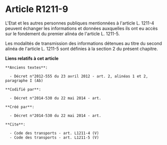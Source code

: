 # Article R1211-9

L'Etat et les autres personnes publiques mentionnées à l'article L. 1211-4 peuvent échanger les informations et données
auxquelles ils ont eu accès sur le fondement du premier alinéa de l'article L. 1211-5. 

Les modalités de transmission des informations détenues au titre du second alinéa de l'article L. 1211-5 sont définies à la
section 2 du présent chapitre.

**Liens relatifs à cet article**

	**Anciens textes**:

	  - Décret n°2012-555 du 23 avril 2012 - art. 2, alinéas 1 et 2, paragraphe I (Ab)

	**Codifié par**:

	  - Décret n°2014-530 du 22 mai 2014 - art.

	**Créé par**:

	  - Décret n°2014-530 du 22 mai 2014 - art.

	**Cite**:

	  - Code des transports - art. L1211-4 (V)
	  - Code des transports - art. L1211-5 (V)
